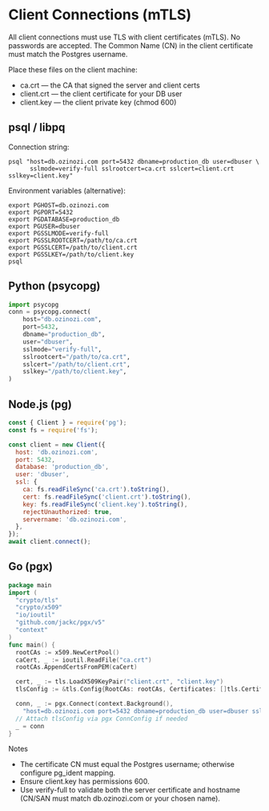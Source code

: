 # Client Connections (mTLS)

All client connections must use TLS with client certificates (mTLS). No passwords are accepted. The Common Name (CN) in the client certificate must match the Postgres username.

Place these files on the client machine:

- ca.crt — the CA that signed the server and client certs
- client.crt — the client certificate for your DB user
- client.key — the client private key (chmod 600)

## psql / libpq

Connection string:

```
psql "host=db.ozinozi.com port=5432 dbname=production_db user=dbuser \
      sslmode=verify-full sslrootcert=ca.crt sslcert=client.crt sslkey=client.key"
```

Environment variables (alternative):

```
export PGHOST=db.ozinozi.com
export PGPORT=5432
export PGDATABASE=production_db
export PGUSER=dbuser
export PGSSLMODE=verify-full
export PGSSLROOTCERT=/path/to/ca.crt
export PGSSLCERT=/path/to/client.crt
export PGSSLKEY=/path/to/client.key
psql
```

## Python (psycopg)

```python
import psycopg
conn = psycopg.connect(
    host="db.ozinozi.com",
    port=5432,
    dbname="production_db",
    user="dbuser",
    sslmode="verify-full",
    sslrootcert="/path/to/ca.crt",
    sslcert="/path/to/client.crt",
    sslkey="/path/to/client.key",
)
```

## Node.js (pg)

```js
const { Client } = require('pg');
const fs = require('fs');

const client = new Client({
  host: 'db.ozinozi.com',
  port: 5432,
  database: 'production_db',
  user: 'dbuser',
  ssl: {
    ca: fs.readFileSync('ca.crt').toString(),
    cert: fs.readFileSync('client.crt').toString(),
    key: fs.readFileSync('client.key').toString(),
    rejectUnauthorized: true,
    servername: 'db.ozinozi.com',
  },
});
await client.connect();
```

## Go (pgx)

```go
package main
import (
  "crypto/tls"
  "crypto/x509"
  "io/ioutil"
  "github.com/jackc/pgx/v5"
  "context"
)
func main() {
  rootCAs := x509.NewCertPool()
  caCert, _ := ioutil.ReadFile("ca.crt")
  rootCAs.AppendCertsFromPEM(caCert)

  cert, _ := tls.LoadX509KeyPair("client.crt", "client.key")
  tlsConfig := &tls.Config{RootCAs: rootCAs, Certificates: []tls.Certificate{cert}, ServerName: "db.ozinozi.com"}

  conn, _ := pgx.Connect(context.Background(),
    "host=db.ozinozi.com port=5432 dbname=production_db user=dbuser sslmode=verify-full")
  // Attach tlsConfig via pgx ConnConfig if needed
  _ = conn
}
```

Notes

- The certificate CN must equal the Postgres username; otherwise configure pg_ident mapping.
- Ensure client.key has permissions 600.
- Use verify-full to validate both the server certificate and hostname (CN/SAN must match db.ozinozi.com or your chosen name).

